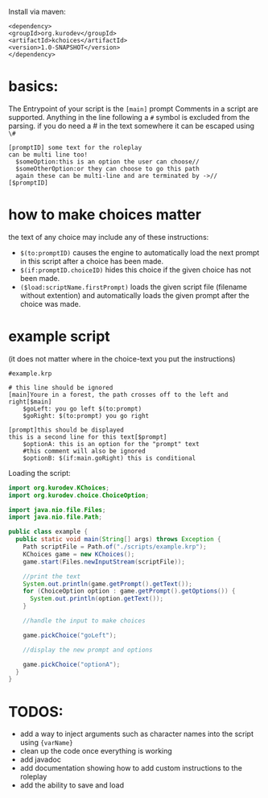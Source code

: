 Install via maven: 
```
<dependency>
<groupId>org.kurodev</groupId>
<artifactId>kchoices</artifactId>
<version>1.0-SNAPSHOT</version>
</dependency>
```

# basics:

The Entrypoint of your script is the `[main]` prompt Comments in a script are supported. Anything in the line following
a `#` symbol is excluded from the parsing. if you do need a # in the text somewhere it can be escaped using `\#`

```
[promptID] some text for the roleplay
can be multi line too!
  $someOption:this is an option the user can choose// 
  $someOtherOption:or they can choose to go this path
  again these can be multi-line and are terminated by ->//
[$promptID]
```

# how to make choices matter

the text of any choice may include any of these instructions:

- `$(to:promptID)` causes the engine to automatically load the next prompt in this script after a choice has been made.
- `$(if:promptID.choiceID)` hides this choice if the given choice has not been made.
- `($load:scriptName.firstPrompt)` loads the given script file (filename without extention) and automatically loads the
  given prompt after the choice was made.

# example script

(it does not matter where in the choice-text you put the instructions)

```
#example.krp

# this line should be ignored
[main]Youre in a forest, the path crosses off to the left and right[$main]
    $goLeft: you go left $(to:prompt)
    $goRight: $(to:prompt) you go right

[prompt]this should be displayed
this is a second line for this text[$prompt]
    $optionA: this is an option for the "prompt" text     
    #this comment will also be ignored
    $optionB: $(if:main.goRight) this is conditional
```

Loading the script:

```java
import org.kurodev.KChoices;
import org.kurodev.choice.ChoiceOption;

import java.nio.file.Files;
import java.nio.file.Path;

public class example {
  public static void main(String[] args) throws Exception {
    Path scriptFile = Path.of("./scripts/example.krp");
    KChoices game = new KChoices();
    game.start(Files.newInputStream(scriptFile));

    //print the text
    System.out.println(game.getPrompt().getText());
    for (ChoiceOption option : game.getPrompt().getOptions()) {
      System.out.println(option.getText());
    }

    //handle the input to make choices

    game.pickChoice("goLeft");

    //display the new prompt and options

    game.pickChoice("optionA");
  }
}
```

# TODOS:

- add a way to inject arguments such as character names into the script using `{varName}`
- clean up the code once everything is working
- add javadoc
- add documentation showing how to add custom instructions to the roleplay
- add the ability to save and load